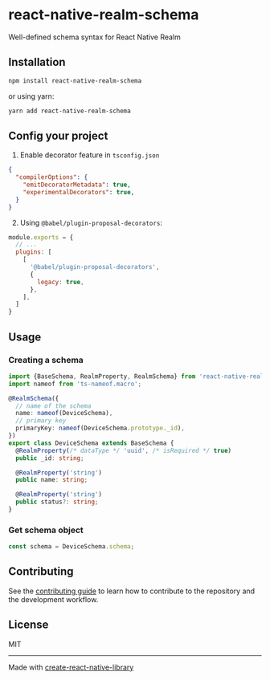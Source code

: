 # react-native-realm-schema
Well-defined schema syntax for React Native Realm
## Installation

```sh
npm install react-native-realm-schema
```

or using yarn:

```bash
yarn add react-native-realm-schema
```

## Config your project

1. Enable decorator feature in `tsconfig.json`

```json
{
  "compilerOptions": {
    "emitDecoratorMetadata": true,
    "experimentalDecorators": true,
  }
}
```

2. Using `@babel/plugin-proposal-decorators`:

  ```javascript
  module.exports = {
    // ...
    plugins: [
      [
        '@babel/plugin-proposal-decorators',
        {
          legacy: true,
        },
      ],
    ]
  }
  ```

## Usage

### Creating a schema

```typescript
import {BaseSchema, RealmProperty, RealmSchema} from 'react-native-realm-schema';
import nameof from 'ts-nameof.macro';

@RealmSchema({
  // name of the schema
  name: nameof(DeviceSchema),
  // primary key
  primaryKey: nameof(DeviceSchema.prototype._id),
})
export class DeviceSchema extends BaseSchema {
  @RealmProperty(/* dataType */ 'uuid', /* isRequired */ true)
  public _id: string;

  @RealmProperty('string')
  public name: string;

  @RealmProperty('string')
  public status?: string;
}
```

### Get schema object

```typescript
const schema = DeviceSchema.schema;
```

## Contributing

See the [contributing guide](CONTRIBUTING.md) to learn how to contribute to the repository and the development workflow.

## License

MIT

---

Made with [create-react-native-library](https://github.com/callstack/react-native-builder-bob)
